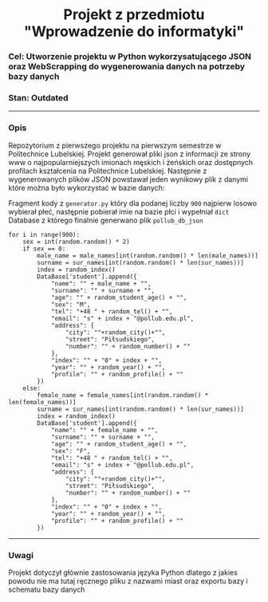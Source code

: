 <h1 align='center'> Projekt z przedmiotu "Wprowadzenie do informatyki" </h1>

### Cel: Utworzenie projektu w Python wykorzysatującego JSON oraz WebScrapping do wygenerowania danych na potrzeby bazy danych
### Stan: Outdated
<hr>

### Opis
Repozytorium z pierwszego projektu na pierwszym semestrze w Politechnice Lubelskiej. 
Projekt generował pliki json z informacji ze strony www o najpopularniejszych imionach męskich i żeńskich oraz dostępnych profilach kształcenia na Politechnice Lubelskiej.
Następnie z wygenerowanych plików JSON powstawał jeden wynikowy plik z danymi które można było wykorzystać w bazie danych:

Fragment kody z `generator.py` który dla podanej liczby `900` najpierw losowo wybierał płeć, następnie pobierał imie na bazie płci i wypełniał `dict` Database z którego finalnie generwano plik `pollub_db_json`
``` 
for i in range(900):
    sex = int(random.random() * 2)
    if sex == 0:
        male_name = male_names[int(random.random() * len(male_names))]
        surname = sur_names[int(random.random() * len(sur_names))]
        index = random_index()
        DataBase['student'].append({
            "name": "" + male_name + "",
            "surname": "" + surname + "",
            "age": "" + random_student_age() + "",
            "sex": "M",
            "tel": "+48 " + random_tel() + "",
            "email": "s" + index + "@pollub.edu.pl",
            "address": {
                "city": ""+random_city()+"",
                "street": "Piłsudskiego",
                "number": "" + random_number() + ""
            },
            "index": "" + "0" + index + "",
            "year": "" + random_year() + "",
            "profile": "" + random_profile() + ""
        })
    else:
        female_name = female_names[int(random.random() * len(female_names))]
        surname = sur_names[int(random.random() * len(sur_names))]
        index = random_index()
        DataBase['student'].append({
            "name": "" + female_name + "",
            "surname": "" + surname + "",
            "age": "" + random_student_age() + "",
            "sex": "F",
            "tel": "+48 " + random_tel() + "",
            "email": "s" + index + "@pollub.edu.pl",
            "address": {
                "city": ""+random_city()+"",
                "street": "Piłsudskiego",
                "number": "" + random_number() + ""
            },
            "index": "" + "0" + index + "",
            "year": "" + random_year() + "",
            "profile": "" + random_profile() + ""
        })

```

<hr>

### Uwagi
Projekt dotyczył głównie zastosowania języka Python dlatego z jakies powodu nie ma tutaj ręcznego pliku z nazwami miast oraz exportu bazy i schematu bazy danych
